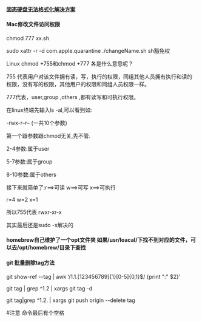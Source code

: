 #### [固态硬盘无法格式化解决方案](https://www.likecs.com/show-203562992.html)



#### Mac修改文件访问权限

chmod 777 xx.sh

sudo xattr -r -d com.apple.quarantine ./changeName.sh  sh豁免权

Linux chmod +755和chmod +777 各是什么意思呢？

755 代表用户对该文件拥有读，写，执行的权限，同组其他人员拥有执行和读的权限，没有写的权限，其他用户的权限和同组人员权限一样。 

777代表，user,group ,others ,都有读写和可执行权限。

在linux终端先输入ls -al,可以看到如: 

-rwx-r–r– (一共10个参数) 

第一个跟参数跟chmod无关,先不管. 

2-4参数:属于user 

5-7参数:属于group 

8-10参数:属于others 

接下来就简单了:r==>可读 w==>可写 x==>可执行 

r=4 w=2 x=1 

所以755代表 rwxr-xr-x

其实最后还是sudo -s解决的

#### homebrew自己维护了一个opt文件夹 如果/usr/loacal/下找不到对应的文件，可以去/opt/homebrew/目录下查找

#### git 批量删除tag方法

git show-ref --tag | awk ‘/1\.1\.[123456789]{1}[0-5]{0,1}$/ {print ":" $2}' 

git tag | grep ^1\.2 | xargs git tag -d 

git tag|grep ^1\.2\. | xargs git push origin --delete tag 

\#注意 命令最后有个空格

